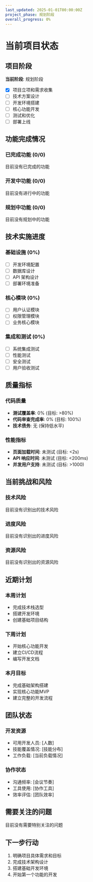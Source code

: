 ```yaml
---
last_updated: 2025-01-01T00:00:00Z
project_phase: 规划阶段
overall_progress: 0%
---
```


# 当前项目状态

## 项目阶段

**当前阶段**: 规划阶段

- [x] 项目立项和需求收集
- [ ] 技术方案设计
- [ ] 开发环境搭建
- [ ] 核心功能开发
- [ ] 测试和优化
- [ ] 部署上线

## 功能完成情况

### 已完成功能 (0/0)

目前没有已完成的功能

### 开发中功能 (0/0)

目前没有进行中的功能

### 规划中功能 (0/0)

目前没有规划中的功能

## 技术实施进度

### 基础设施 (0%)

- [ ] 开发环境配置
- [ ] 数据库设计
- [ ] API 架构设计
- [ ] 部署环境准备

### 核心模块 (0%)

- [ ] 用户认证模块
- [ ] 权限管理模块
- [ ] 业务核心模块

### 集成和测试 (0%)

- [ ] 系统集成测试
- [ ] 性能测试
- [ ] 安全测试
- [ ] 用户验收测试

## 质量指标

### 代码质量

- **测试覆盖率**: 0% (目标: >80%)
- **代码审查完成率**: 0% (目标: 100%)
- **技术债务**: 无 (保持低水平)

### 性能指标

- **页面加载时间**: 未测试 (目标: <2s)
- **API 响应时间**: 未测试 (目标: <200ms)
- **并发用户支持**: 未测试 (目标: >1000)

## 当前挑战和风险

### 技术风险

目前没有识别出的技术风险

### 进度风险

目前没有识别出的进度风险

### 资源风险

目前没有识别出的资源风险

## 近期计划

### 本周计划

- 完成技术栈选型
- 搭建开发环境
- 创建基础项目结构

### 下周计划

- 开始核心功能开发
- 建立CI/CD流程
- 编写开发文档

### 本月目标

- 完成基础架构搭建
- 实现核心功能MVP
- 建立完整的开发流程

## 团队状态

### 开发资源

- 可用开发人员: [人数]
- 技能覆盖情况: [技能分布]
- 工作负载: [当前负载情况]

### 协作状态

- 沟通频率: [会议节奏]
- 工具使用: [协作工具]
- 效率评估: [团队效率]

## 需要关注的问题

目前没有需要特别关注的问题

## 下一步行动

1. 明确项目具体需求和目标
2. 完成技术架构设计
3. 搭建基础开发环境
4. 开始第一个功能的开发
